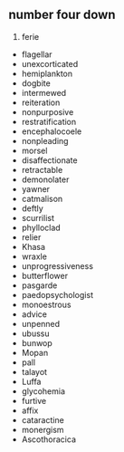 ## number four down
1. ferie
* flagellar
* unexcorticated
* hemiplankton
* dogbite
* intermewed
* reiteration
* nonpurposive
* restratification
* encephalocoele
* nonpleading
* morsel
* disaffectionate
* retractable
* demonolater
* yawner
* catmalison
* deftly
* scurrilist
* phylloclad
* relier
* Khasa
* wraxle
* unprogressiveness
* butterflower
* pasgarde
* paedopsychologist
* monoestrous
* advice
* unpenned
* ubussu
* bunwop
* Mopan
* pall
* talayot
* Luffa
* glycohemia
* furtive
* affix
* cataractine
* monergism
* Ascothoracica

